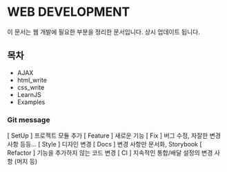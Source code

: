 # WEB DEVELOPMENT

이 문서는 웹 개발에 필요한 부분을 정리한 문서입니다.
상시 업데이트 됩니다.

## 목차

-   AJAX
-   html_write
-   css_write
-   LearnJS
-   Examples

### Git message

[ SetUp ] 프로젝트 모듈 추가
[ Feature ] 새로운 기능
[ Fix ] 버그 수정, 자잘한 변경사항 등등...
[ Style ] 디자인 변경
[ Docs ] 변경 사항만 문서화, Storybook
[ Refactor ] 기능을 추가하지 않는 코드 변경
[ CI ] 지속적인 통합/배달 설정의 변경 사항 (머지 등)
